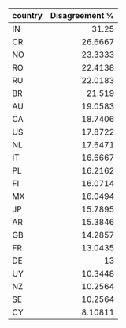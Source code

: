 | country   |   Disagreement % |
|:----------|-----------------:|
| IN        |         31.25    |
| CR        |         26.6667  |
| NO        |         23.3333  |
| RO        |         22.4138  |
| RU        |         22.0183  |
| BR        |         21.519   |
| AU        |         19.0583  |
| CA        |         18.7406  |
| US        |         17.8722  |
| NL        |         17.6471  |
| IT        |         16.6667  |
| PL        |         16.2162  |
| FI        |         16.0714  |
| MX        |         16.0494  |
| JP        |         15.7895  |
| AR        |         15.3846  |
| GB        |         14.2857  |
| FR        |         13.0435  |
| DE        |         13       |
| UY        |         10.3448  |
| NZ        |         10.2564  |
| SE        |         10.2564  |
| CY        |          8.10811 |
